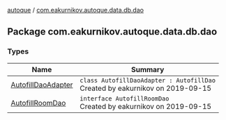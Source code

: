 [autoque](../index.md) / [com.eakurnikov.autoque.data.db.dao](./index.md)

## Package com.eakurnikov.autoque.data.db.dao

### Types

| Name | Summary |
|---|---|
| [AutofillDaoAdapter](-autofill-dao-adapter/index.md) | `class AutofillDaoAdapter : AutofillDao`<br>Created by eakurnikov on 2019-09-15 |
| [AutofillRoomDao](-autofill-room-dao/index.md) | `interface AutofillRoomDao`<br>Created by eakurnikov on 2019-09-15 |
